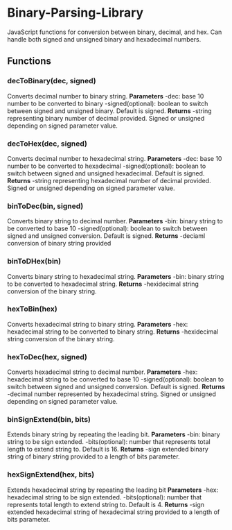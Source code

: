 # Binary-Parsing-Library
JavaScript functions for conversion between binary, decimal, and hex. Can handle both signed and unsigned binary and hexadecimal numbers.

## Functions
### **decToBinary(dec, signed)**
Converts decimal number to binary string.
**Parameters**
-dec: base 10 number to be converted to binary
-signed(optional): boolean to switch between signed and unsigned binary. Default is signed.
**Returns**
-string representing binary number of decimal provided. Signed or unsigned depending on signed parameter value.

### **decToHex(dec, signed)**
Converts decimal number to hexadecimal string.
**Parameters**
-dec: base 10 number to be converted to hexadecimal
-signed(optional): boolean to switch between signed and unsigned hexadecimal. Default is signed.
**Returns**
-string representing hexadecimal number of decimal provided. Signed or unsigned depending on signed parameter value.

### **binToDec(bin, signed)**
Converts binary string to decimal number.
**Parameters**
-bin: binary string to be converted to base 10
-signed(optional): boolean to switch between signed and unsigned conversion. Default is signed.
**Returns**
-deciaml conversion of binary string provided

### **binToDHex(bin)**
Converts binary string to hexadecimal string.
**Parameters**
-bin: binary string to be converted to hexadecimal string.
**Returns**
-hexidecimal string conversion of the binary string.

### **hexToBin(hex)**
Converts hexadecimal string to binary string.
**Parameters**
-hex: hexadecimal string to be converted to binary string.
**Returns**
-hexidecimal string conversion of the binary string.

### **hexToDec(hex, signed)**
Converts hexadecimal string to decimal number.
**Parameters**
-hex: hexadecimal string to be converted to base 10
-signed(optional): boolean to switch between signed and unsigned conversion. Default is signed. 
**Returns**
-decimal number represented by hexadecimal string. Signed or unsigned depending on signed parameter value.

### **binSignExtend(bin, bits)**
Extends binary string by repeating the leading bit.
**Parameters**
-bin: binary string to be sign extended.
-bits(optional): number that represents total length to extend string to. Default is 16. 
**Returns**
-sign extended binary string of binary string provided to a length of bits parameter.

### **hexSignExtend(hex, bits)**
Extends hexadecimal string by repeating the leading bit
**Parameters**
-hex: hexadecimal string to be sign extended.
-bits(optional): number that represents total length to extend string to. Default is 4. 
**Returns**
-sign extended hexadecimal string of hexadecimal string provided to a length of bits parameter.
